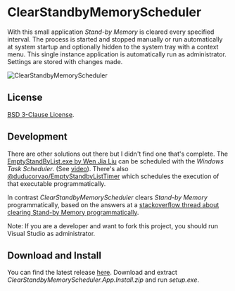 # ClearStandbyMemoryScheduler

With this small application *Stand-by Memory* is cleared every specified interval. The process is started and stopped manually or run automatically at system startup and optionally hidden to the system tray with a context menu. This single instance application is automatically run as administrator. Settings are stored with changes made.

![ClearStandbyMemoryScheduler](https://user-images.githubusercontent.com/10002909/138174063-bee5a9b5-1ada-4cf0-8acc-c2727ac66ff0.png)

License
-------
[BSD 3-Clause License](https://opensource.org/licenses/BSD-3-Clause).

Development
-----------
There are other solutions out there but I didn't find one that's complete. The [EmptyStandByList.exe by Wen Jia Liu](https://wj32.org/wp/software/empty-standby-list) can be scheduled with the *Windows Task Scheduler*. (See [video](https://www.youtube.com/watch?v=WnKDPLjbg_I)). There's also [@duducorvao/EmptyStandbyListTimer](https://github.com/duducorvao/EmptyStandbyListTimer) which schedules the execution of that executable programmatically.

In contrast *ClearStandbyMemoryScheduler* clears *Stand-by Memory* programmatically, based on the answers at a [stackoverflow thread about clearing Stand-by Memory programmatically](https://stackoverflow.com/questions/12841845/clear-the-windows-7-standby-memory-programmatically).

Note: If you are a developer and want to fork this project, you should run Visual Studio as administrator.

Download and Install
--------------------
You can find the latest release [here](https://github.com/rafcolson/ClearStandbyMemoryScheduler/releases). Download and extract *ClearStandbyMemoryScheduler.App.Install.zip* and run *setup.exe*.
